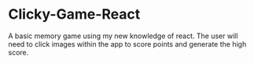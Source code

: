 # Clicky-Game-React
A basic memory game using my new knowledge of react. The user will need to click images within the app to score points and generate the high score. 
